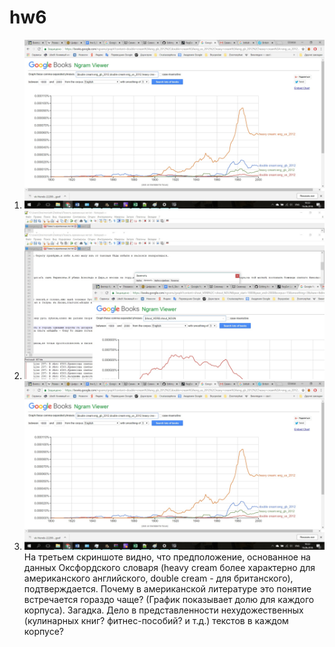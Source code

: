 # hw6
1) ![](https://github.com/subna/hw6/blob/master/ngrams1.jpg)
2) ![](https://github.com/subna/hw6/blob/master/ngrams2.jpg)
3) ![](https://github.com/subna/hw6/blob/master/ngrams3.jpg)
На третьем скриншоте видно, что предположение, основанное на данных Оксфордского словаря (heavy cream более характерно для американского английского, double cream - для британского), подтверждается. Почему в американской литературе это понятие встречается гораздо чаще? (График показывает долю для каждого корпуса). Загадка. Дело в представленности нехудожественных (кулинарных книг? фитнес-пособий? и т.д.) текстов в каждом корпусе?
